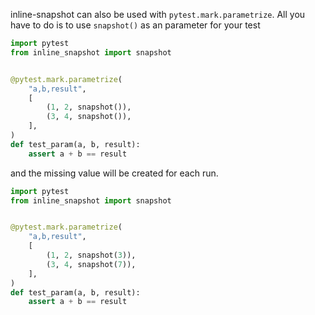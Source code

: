 
inline-snapshot can also be used with `pytest.mark.parametrize`.
All you have to do is to use `snapshot()` as an parameter for your test

<!-- inline-snapshot: first_block outcome-passed=2 outcome-errors=2 -->
``` python
import pytest
from inline_snapshot import snapshot


@pytest.mark.parametrize(
    "a,b,result",
    [
        (1, 2, snapshot()),
        (3, 4, snapshot()),
    ],
)
def test_param(a, b, result):
    assert a + b == result
```

and the missing value will be created for each run.

<!-- inline-snapshot: create outcome-passed=2 outcome-errors=2 -->
``` python hl_lines="8 9"
import pytest
from inline_snapshot import snapshot


@pytest.mark.parametrize(
    "a,b,result",
    [
        (1, 2, snapshot(3)),
        (3, 4, snapshot(7)),
    ],
)
def test_param(a, b, result):
    assert a + b == result
```
